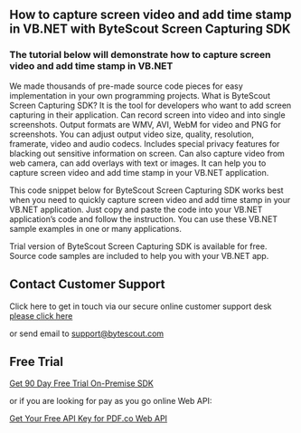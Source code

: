 ## How to capture screen video and add time stamp in VB.NET with ByteScout Screen Capturing SDK

### The tutorial below will demonstrate how to capture screen video and add time stamp in VB.NET

We made thousands of pre-made source code pieces for easy implementation in your own programming projects. What is ByteScout Screen Capturing SDK? It is the tool for developers who want to add screen capturing in their application. Can record screen into video and into single screenshots. Output formats are WMV, AVI, WebM for video and PNG for screenshots. You can adjust output video size, quality, resolution, framerate, video and audio codecs. Includes special privacy features for blacking out sensitive information on screen. Can also capture video from web camera, can add overlays with text or images. It can help you to capture screen video and add time stamp in your VB.NET application.

This code snippet below for ByteScout Screen Capturing SDK works best when you need to quickly capture screen video and add time stamp in your VB.NET application. Just copy and paste the code into your VB.NET application’s code and follow the instruction. You can use these VB.NET sample examples in one or many applications.

Trial version of ByteScout Screen Capturing SDK is available for free. Source code samples are included to help you with your VB.NET app.

## Contact Customer Support

Click here to get in touch via our secure online customer support desk [please click here](https://bytescout.zendesk.com/hc/en-us/requests/new?subject=ByteScout%20Screen%20Capturing%20SDK%20Question)

or send email to [support@bytescout.com](mailto:support@bytescout.com?subject=ByteScout%20Screen%20Capturing%20SDK%20Question) 

## Free Trial

[Get 90 Day Free Trial On-Premise SDK](https://bytescout.com/download/web-installer?utm_source=github-readme)

or if you are looking for pay as you go online Web API:

[Get Your Free API Key for PDF.co Web API](https://pdf.co/documentation/api?utm_source=github-readme)